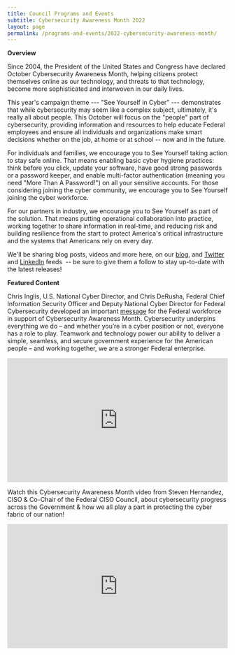 ```yaml
---
title: Council Programs and Events
subtitle: Cybersecurity Awareness Month 2022
layout: page
permalink: /programs-and-events/2022-cybersecurity-awareness-month/
---
```


**Overview**

Since 2004, the President of the United States and Congress have declared October Cybersecurity Awareness Month, helping citizens protect themselves online as our technology, and threats to that technology, become more sophisticated and interwoven in our daily lives.

This year's campaign theme --- "See Yourself in Cyber" --- demonstrates that while cybersecurity may seem like a complex subject, ultimately, it's really all about people. This October will focus on the "people" part of cybersecurity, providing information and resources to help educate Federal employees and ensure all individuals and organizations make smart decisions whether on the job, at home or at school -- now and in the future.

For individuals and families, we encourage you to See Yourself taking action to stay safe online. That means enabling basic cyber hygiene practices: think before you click, update your software, have good strong passwords or a password keeper, and enable multi-factor authentication (meaning you need "More Than A Password!") on all your sensitive accounts. For those considering joining the cyber community, we encourage you to See Yourself joining the cyber workforce. 

For our partners in industry, we encourage you to See Yourself as part of the solution. That means putting operational collaboration into practice, working together to share information in real-time, and reducing risk and building resilience from the start to protect America's critical infrastructure and the systems that Americans rely on every day.

We'll be sharing blog posts, videos and more here, on our [blog](https://www.cio.gov/news/), and [Twitter](https://twitter.com/ciodotgov) and [LinkedIn](https://www.linkedin.com/company/federal-cio-council/) feeds  -- be sure to give them a follow to stay up-to-date with the latest releases!

**Featured Content**

Chris Inglis, U.S. National Cyber Director, and Chris DeRusha, Federal Chief Information Security Officer and Deputy National Cyber Director for Federal Cybersecurity developed an important [message](https://vimeo.com/762320652) for the Federal workforce in support of Cybersecurity Awareness Month. Cybersecurity underpins everything we do – and whether you’re in a cyber position or not, everyone has a role to play. Teamwork and technology power our ability to deliver a simple, seamless, and secure government experience for the American people – and working together, we are a stronger Federal enterprise.

<div style="padding:56.25% 0 0 0;position:relative;"><iframe src="https://player.vimeo.com/video/762320652?h=c651cedec6&amp;badge=0&amp;autopause=0&amp;player_id=0&amp;app_id=58479" frameborder="0" allow="autoplay; fullscreen; picture-in-picture" allowfullscreen style="position:absolute;top:0;left:0;width:100%;height:100%;" title="Cybersecurity Awareness Month - Message from Chris Inglis &amp;amp; Chris DeRusha to the Federal Workforce"></iframe></div><script src="https://player.vimeo.com/api/player.js"></script>

Watch this Cybersecurity Awareness Month video from Steven Hernandez, CISO & Co-Chair of the Federal CISO Council, about cybersecurity progress across the Government & how we all play a part in protecting the cyber fabric of our nation!

<div style="padding:56.25% 0 0 0;position:relative;"><iframe src="https://player.vimeo.com/video/760036162?h=22689b0d2f&amp;badge=0&amp;autopause=0&amp;player_id=0&amp;app_id=58479" frameborder="0" allow="autoplay; fullscreen; picture-in-picture" allowfullscreen style="position:absolute;top:0;left:0;width:100%;height:100%;" title="Cybersecurity Awareness Month - Department of Education&amp;#039;s Steven Hernandez"></iframe></div><script src="https://player.vimeo.com/api/player.js"></script>

<br>